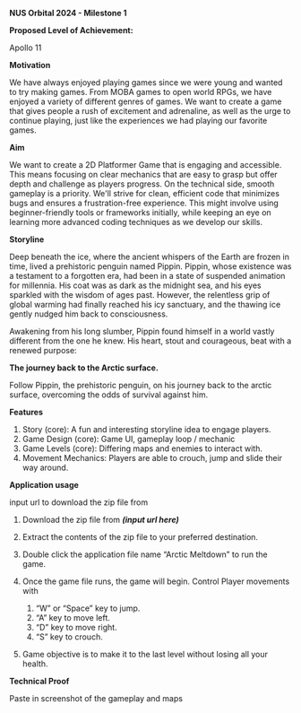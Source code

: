 ﻿**NUS Orbital 2024 - Milestone 1**

**Proposed Level of Achievement:** 

Apollo 11

**Motivation** 

We have always enjoyed playing games since we were young and wanted to try making games. From MOBA games to open world RPGs, we have enjoyed a variety of different genres of games. We want to create a game that gives people a rush of excitement and adrenaline, as well as the urge to continue playing, just like the experiences we had playing our favorite games.

**Aim**

We want to create a 2D Platformer Game that is engaging and accessible. This means focusing on clear mechanics that are easy to grasp but offer depth and challenge as players progress. On the technical side, smooth gameplay is a priority. We'll strive for clean, efficient code that minimizes bugs and ensures a frustration-free experience. This might involve using beginner-friendly tools or frameworks initially, while keeping an eye on learning more advanced coding techniques as we develop our skills.

**Storyline**



Deep beneath the ice, where the ancient whispers of the Earth are frozen in time, lived a prehistoric penguin named Pippin. Pippin, whose existence was a testament to a forgotten era, had been in a state of suspended animation for millennia. His coat was as dark as the midnight sea, and his eyes sparkled with the wisdom of ages past. However, the relentless grip of global warming had finally reached his icy sanctuary, and the thawing ice gently nudged him back to consciousness.

Awakening from his long slumber, Pippin found himself in a world vastly different from the one he knew. His heart, stout and courageous, beat with a renewed purpose:

**The journey back to the Arctic surface.**

Follow Pippin, the prehistoric penguin, on his journey back to the arctic surface, overcoming the odds of survival against him.


**Features**

1. Story (core): A fun and interesting storyline idea to engage players.
1. Game Design (core): Game UI, gameplay loop / mechanic
1. Game Levels (core): Differing maps and enemies to interact with.
1. Movement Mechanics: Players are able to crouch, jump and slide their way around.



**Application usage**

input url to download the zip file from

1. Download the zip file from ***(input url here)***
1. Extract the contents of the zip file to your preferred destination.
1. Double click the application file name “Arctic Meltdown” to run the game. 
1. Once the game file runs, the game will begin. Control Player movements with

   1. “W” or “Space” key to jump.
   1. “A” key to move left.
   1. “D” key to move right.
   1. “S” key to crouch.
1. Game objective is to make it to the last level without losing all your health.


**Technical Proof**


Paste in screenshot of the gameplay and maps

